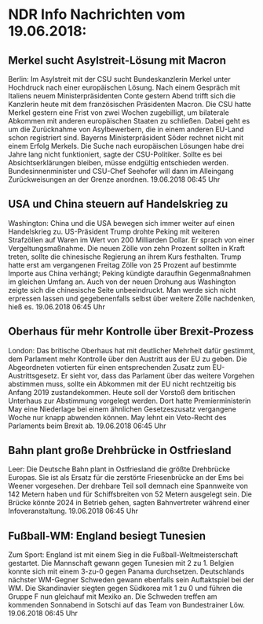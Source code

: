 # NDR Info Nachrichten vom 19.06.2018:


## Merkel sucht Asylstreit-Lösung mit Macron
Berlin: Im Asylstreit mit der CSU sucht Bundeskanzlerin Merkel unter Hochdruck nach einer europäischen Lösung. Nach einem Gespräch mit Italiens neuem Ministerpräsidenten Conte gestern Abend trifft sich die Kanzlerin heute mit dem französischen Präsidenten Macron. Die CSU hatte Merkel gestern eine Frist von zwei Wochen zugebilligt, um bilaterale Abkommen mit anderen europäischen Staaten zu schließen. Dabei geht es um die Zurücknahme von Asylbewerbern, die in einem anderen EU-Land schon registriert sind. Bayerns Ministerpräsident Söder rechnet nicht mit einem Erfolg Merkels. Die Suche nach europäischen Lösungen habe drei Jahre lang nicht funktioniert, sagte der CSU-Politiker. Sollte es bei Absichtserklärungen bleiben, müsse endgültig entschieden werden. Bundesinnenminister und CSU-Chef Seehofer will dann im Alleingang Zurückweisungen an der Grenze anordnen. 19.06.2018 06:45 Uhr 

## USA und China steuern auf Handelskrieg zu
Washington: 	China und die USA bewegen sich immer weiter auf einen Handelskrieg zu. US-Präsident Trump drohte Peking mit weiteren Strafzöllen auf Waren im Wert von 200 Milliarden Dollar. Er sprach von einer Vergeltungsmaßnahme. Die neuen Zölle von zehn Prozent sollten in Kraft treten, sollte die chinesische Regierung an ihrem Kurs festhalten. Trump hatte erst am vergangenen Freitag Zölle von 25 Prozent auf bestimmte Importe aus China verhängt; Peking kündigte daraufhin Gegenmaßnahmen im gleichen Umfang an. Auch von der neuen Drohung aus Washington zeigte sich die chinesische Seite unbeeindruckt. Man werde sich nicht erpressen lassen und gegebenenfalls selbst über weitere Zölle nachdenken, hieß es. 19.06.2018 06:45 Uhr 

## Oberhaus für mehr Kontrolle über Brexit-Prozess
London:	Das britische Oberhaus hat mit deutlicher Mehrheit dafür gestimmt, dem Parlament mehr Kontrolle über den Austritt aus der EU zu geben. Die Abgeordneten votierten für einen entsprechenden Zusatz zum EU-Austrittsgesetz. Er sieht vor, dass das Parlament über das weitere Vorgehen abstimmen muss, sollte ein Abkommen mit der EU nicht rechtzeitig bis Anfang 2019 zustandekommen. Heute soll der Vorstoß dem britischen Unterhaus zur Abstimmung vorgelegt werden. Dort hatte Premierministerin May eine Niederlage bei einem ähnlichen Gesetzeszusatz vergangene Woche nur knapp abwenden können. May lehnt ein Veto-Recht des Parlaments beim Brexit ab. 19.06.2018 06:45 Uhr 

## Bahn plant große Drehbrücke in Ostfriesland
Leer:	Die Deutsche Bahn plant in Ostfriesland die größte Drehbrücke Europas. Sie ist als Ersatz für die zerstörte Friesenbrücke an der Ems bei Weener vorgesehen. Der drehbare Teil soll demnach eine Spannweite von 142 Metern haben und für Schiffsbreiten von 52 Metern ausgelegt sein. Die Brücke könnte 2024 in Betrieb gehen, sagten Bahnvertreter während einer Infoveranstaltung. 19.06.2018 06:45 Uhr 

## Fußball-WM: England besiegt Tunesien
Zum Sport:	England ist mit einem Sieg in die Fußball-Weltmeisterschaft gestartet. Die Mannschaft gewann gegen Tunesien mit 2 zu 1. Belgien konnte sich mit einem 3-zu-0 gegen Panama durchsetzen. Deutschlands nächster WM-Gegner Schweden gewann ebenfalls sein Auftaktspiel bei der WM. Die Skandinavier siegten gegen Südkorea mit 1 zu 0 und führen die Gruppe F nun gleichauf mit Mexiko an. Die Schweden treffen am kommenden Sonnabend in Sotschi auf das Team von Bundestrainer Löw. 19.06.2018 06:45 Uhr 

